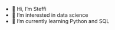 - 👋 Hi, I’m Steffi 
- 👀 I’m interested in data science 
- 🌱 I’m currently learning Python and SQL


<!---
steguess/steguess is a ✨ special ✨ repository because its `README.md` (this file) appears on your GitHub profile.
You can click the Preview link to take a look at your changes.
--->
